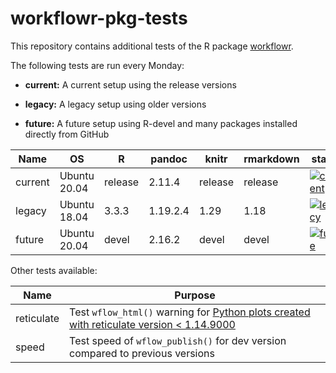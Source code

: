 # workflowr-pkg-tests

This repository contains additional tests of the R package [workflowr][].

[workflowr]: https://github.com/jdblischak/workflowr

The following tests are run every Monday:

* **current:** A current setup using the release versions

* **legacy:** A legacy setup using older versions

* **future:** A future setup using R-devel and many packages installed directly
from GitHub


Name    | OS           | R       | pandoc   | knitr   | rmarkdown | status
------- | ------------ | ------- | -------- | ------- | --------- | ------
current | Ubuntu 20.04 | release | 2.11.4   | release | release   | [![current](https://github.com/workflowr/workflowr-pkg-tests/workflows/current/badge.svg)](https://github.com/workflowr/workflowr-pkg-tests/actions/workflows/current.yaml)
legacy  | Ubuntu 18.04 | 3.3.3   | 1.19.2.4 | 1.29    | 1.18      | [![legacy](https://github.com/workflowr/workflowr-pkg-tests/workflows/legacy/badge.svg)](https://github.com/workflowr/workflowr-pkg-tests/actions/workflows/legacy.yaml)
future  | Ubuntu 20.04 | devel   | 2.16.2   | devel   | devel     | [![future](https://github.com/workflowr/workflowr-pkg-tests/workflows/future/badge.svg)](https://github.com/workflowr/workflowr-pkg-tests/actions/workflows/future.yaml)

Other tests available:

Name  | Purpose
------------- | -------------
reticulate    | Test `wflow_html()` warning for [Python plots created with reticulate version < 1.14.9000][workflowr181]
speed         | Test speed of `wflow_publish()` for dev version compared to previous versions

[workflowr181]: https://github.com/jdblischak/workflowr/issues/181
